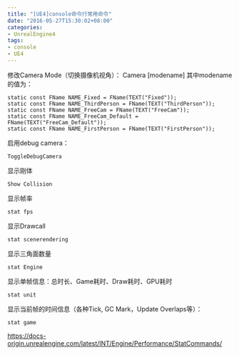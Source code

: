 ```yaml
---
title: "[UE4]console命令行常用命令"
date: "2016-05-27T15:30:02+08:00"
categories:
- UnrealEngine4
tags:
- console
- UE4
---
```


修改Camera Mode（切换摄像机视角）：
Camera [modename]
其中modename的值为：

    static const FName NAME_Fixed = FName(TEXT("Fixed"));
    static const FName NAME_ThirdPerson = FName(TEXT("ThirdPerson"));
    static const FName NAME_FreeCam = FName(TEXT("FreeCam"));
    static const FName NAME_FreeCam_Default = FName(TEXT("FreeCam_Default"));
    static const FName NAME_FirstPerson = FName(TEXT("FirstPerson"));


启用debug camera：

    ToggleDebugCamera
	
显示刚体

	Show Collision

显示帧率

	stat fps
	
显示Drawcall
	
	stat scenerendering
	
显示三角面数量

	stat Engine
	
显示单帧信息：总时长、Game耗时、Draw耗时、GPU耗时

    stat unit
    
显示当前帧的时间信息（各种Tick, GC Mark，Update Overlaps等）：

    stat game
    
https://docs-origin.unrealengine.com/latest/INT/Engine/Performance/StatCommands/